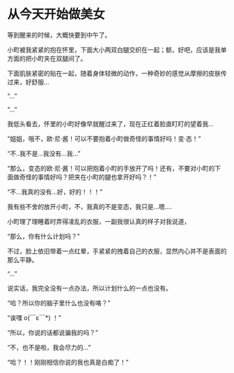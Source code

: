 # 从今天开始做美女

等到醒来的时候，大概快要到中午了。

小町被我紧紧的抱在怀里，下面大小两双白腿交织在一起；额，好吧，应该是我单方面的把小町夹在双腿间了。

下面肌肤紧密的贴在一起，随着身体轻微的动作，一种奇妙的感觉从摩擦的皮肤传过来，好舒服...

“...”

“...”

我低头看去，怀里的小町好像早就醒过来了，现在正红着脸直盯盯的望着我...

“姐姐，哦不，欧·尼·酱！可以不要抱着小町做奇怪的事情好吗！变·态！”

“不..我不是...我没有...我...”

“那么，变态的欧·尼·酱！可以把抱着小町的手放开了吗！还有，不要对小町的下面做奇怪的事情好吗？把夹在小町的腿也拿开好吗？！”

“不...我真的没有...好，好的！！！”

我有些不舍的放开小町，不，我真的不是变态，我只是...嗯....

小町理了理睡着时弄得凌乱的衣服，一副我很认真的样子对我说道，

“那么，你有什么计划吗？”

不过，脸上依旧带着一点红晕，手紧紧的拽着自己的衣服，显然内心并不是表面的那么平静。

“...”

说实话，我完全没有一点办法，所以计划什么的一点也没有。

“哈？所以你的脑子里什么也没有咯？”

“诶嘿 o(￣ε￣*) ！”

“所以，你说的话都说骗我的吗？”

“不，也不是啦，我会尽力的...”

“哈？！！刚刚相信你说的我也真是白痴了！”

